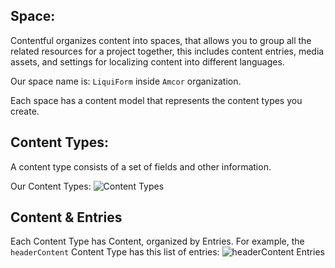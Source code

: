 ## Space:
Contentful organizes content into spaces, that allows you to group all the related resources for a project together, this includes content entries, media assets, and settings for localizing content into different languages.

Our space name is: `LiquiForm` inside `Amcor` organization.

Each space has a content model that represents the content types you create.

## Content Types:
A content type consists of a set of fields and other information.

Our Content Types:
  ![Content Types](https://github.com/AmcorPackaging/LiquiForm/wiki/images/contentTypes.png)

## Content & Entries
Each Content Type has Content, organized by Entries. For example, the `headerContent` Content Type has this list of entries:
  ![headerContent Entries](https://github.com/AmcorPackaging/LiquiForm/wiki/images/headerContentEntries.png)
